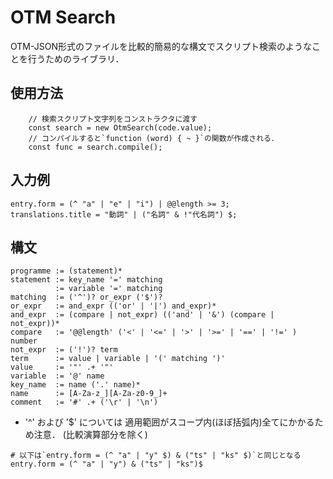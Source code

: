 # OTM Search
OTM-JSON形式のファイルを比較的簡易的な構文でスクリプト検索のようなことを行うためのライブラリ．

## 使用方法
```
    // 検索スクリプト文字列をコンストラクタに渡す
    const search = new OtmSearch(code.value);
    // コンパイルすると`function (word) { ~ }`の関数が作成される．
    const func = search.compile();
```

## 入力例
```
entry.form = (^ "a" | "e" | "i") | @@length >= 3;
translations.title = "動詞" | ("名詞" & !"代名詞") $;
```

## 構文
```
programme := (statement)*
statement := key_name '=' matching
          := variable '=' matching
matching  := ('^')? or_expr ('$')?
or_expr   := and_expr (('or' | '|') and_expr)*
and_expr  := (compare | not_expr) (('and' | '&') (compare | not_expr))*
compare   := '@@length' ('<' | '<=' | '>' | '>=' | '==' | '!=' ) number
not_expr  := ('!')? term
term      := value | variable | '(' matching ')'
value     := '"' .+ '"'
variable  := '@' name
key_name  := name ('.' name)*
name      := [A-Za-z_][A-Za-z0-9_]+
comment   := '#' .+ ('\r' | '\n')
```

* '^' および '$' については 適用範囲がスコープ内(ほぼ括弧内)全てにかかるため注意．
(比較演算部分を除く)
```
# 以下は`entry.form = (^ "a" | "y" $) & ("ts" | "ks" $)`と同じとなる
entry.form = (^ "a" | "y") & ("ts" | "ks")$
```
